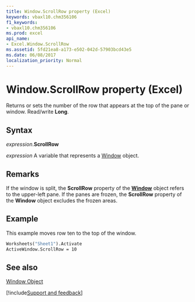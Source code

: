 ```yaml
---
title: Window.ScrollRow property (Excel)
keywords: vbaxl10.chm356106
f1_keywords:
- vbaxl10.chm356106
ms.prod: excel
api_name:
- Excel.Window.ScrollRow
ms.assetid: 5fd21ea8-a173-e502-042d-57903bcd43e5
ms.date: 06/08/2017
localization_priority: Normal
---
```



# Window.ScrollRow property (Excel)

Returns or sets the number of the row that appears at the top of the pane or window. Read/write  **Long**.


## Syntax

_expression_.**ScrollRow**

_expression_ A variable that represents a [Window](Excel.Window.md) object.


## Remarks

If the window is split, the  **ScrollRow** property of the **[Window](Excel.Window.md)** object refers to the upper-left pane. If the panes are frozen, the **ScrollRow** property of the **Window** object excludes the frozen areas.


## Example

This example moves row ten to the top of the window.


```vb
Worksheets("Sheet1").Activate 
ActiveWindow.ScrollRow = 10
```


## See also


[Window Object](Excel.Window.md)

[!include[Support and feedback](~/includes/feedback-boilerplate.md)]
